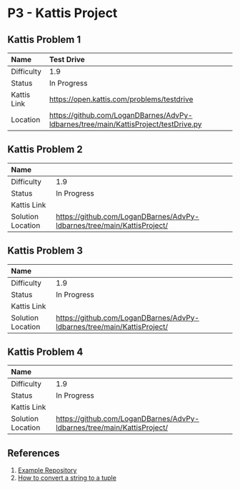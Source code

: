 # P3 - Kattis Project

## Kattis Problem 1

| Name | Test Drive |
|:---|:---|
| Difficulty | 1.9 |
| Status | In Progress |
| Kattis Link | https://open.kattis.com/problems/testdrive |
| Location | https://github.com/LoganDBarnes/AdvPy-ldbarnes/tree/main/KattisProject/testDrive.py |

## Kattis Problem 2

| Name |  |
|:---|:---|
| Difficulty | 1.9 |
| Status | In Progress |
| Kattis Link |  |
| Solution Location | https://github.com/LoganDBarnes/AdvPy-ldbarnes/tree/main/KattisProject/ |

## Kattis Problem 3

| Name |  |
|:---|:---|
| Difficulty | 1.9 |
| Status | In Progress |
| Kattis Link |  |
| Solution Location | https://github.com/LoganDBarnes/AdvPy-ldbarnes/tree/main/KattisProject/ |

## Kattis Problem 4

| Name |  |
|:---|:---|
| Difficulty | 1.9 |
| Status | In Progress |
| Kattis Link |  |
| Solution Location | https://github.com/LoganDBarnes/AdvPy-ldbarnes/tree/main/KattisProject/ |

## References

1. [Example Repository](https://github.com/rambasnet/Kattis-Demos-Testing)
2. [How to convert a string to a tuple](https://www.geeksforgeeks.org/python-convert-string-to-tuple/)